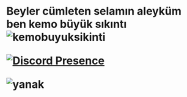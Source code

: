 <h1>
<p>Beyler cümleten selamın aleyküm ben kemo büyük sıkıntı <img src="https://komarev.com/ghpvc/?username=kemobuyuksikinti&label=Profile%20Viewers&color=37fa3f" alt="kemobuyuksikinti" />
</body>

[![Discord Presence](https://lanyard.cnrad.dev/api/983770620787572777)](https://discord.com/users/983770620787572777)

![yanak](https://user-images.githubusercontent.com/111445987/185445613-bd761498-4e47-4faa-bed9-f1e6a37214d9.JPG)


